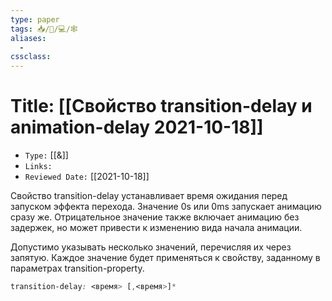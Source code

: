 ```yaml
---
type: paper
tags: 📥️/📜️/💻/🕸
aliases:
  - 
cssclass: 
---
```




# Title: **[[Свойство transition-delay и animation-delay 2021-10-18]]**
- `Type:` [[&]]
- `Links:`
- `Reviewed Date:` [[2021-10-18]]


Свойство transition-delay устанавливает время ожидания перед запуском эффекта перехода. Значение 0s или 0ms запускает анимацию сразу же. Отрицательное значение также включает анимацию без задержек, но может привести к изменению вида начала анимации.

Допустимо указывать несколько значений, перечисляя их через запятую. Каждое значение будет применяться к свойству, заданному в параметрах transition-property.

```css
transition-delay: <время> [,<время>]*
```